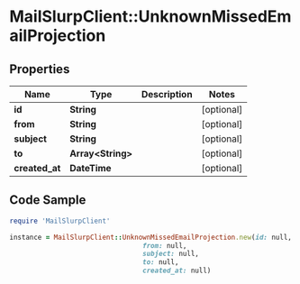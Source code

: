 # MailSlurpClient::UnknownMissedEmailProjection

## Properties

Name | Type | Description | Notes
------------ | ------------- | ------------- | -------------
**id** | **String** |  | [optional] 
**from** | **String** |  | [optional] 
**subject** | **String** |  | [optional] 
**to** | **Array&lt;String&gt;** |  | [optional] 
**created_at** | **DateTime** |  | [optional] 

## Code Sample

```ruby
require 'MailSlurpClient'

instance = MailSlurpClient::UnknownMissedEmailProjection.new(id: null,
                                 from: null,
                                 subject: null,
                                 to: null,
                                 created_at: null)
```


